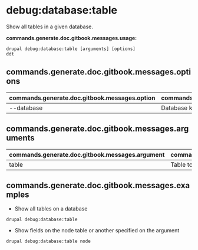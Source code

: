# debug:database:table
Show all tables in a given database.

**commands.generate.doc.gitbook.messages.usage:**
```
drupal debug:database:table [arguments] [options]
ddt
```

## commands.generate.doc.gitbook.messages.options
commands.generate.doc.gitbook.messages.option | commands.generate.doc.gitbook.messages.details
-------|-------------
--database | Database key from settings.php

## commands.generate.doc.gitbook.messages.arguments
commands.generate.doc.gitbook.messages.argument | commands.generate.doc.gitbook.messages.details
---------|-------------
table | Table to debug

## commands.generate.doc.gitbook.messages.examples
* Show all tables on a database
```
drupal debug:database:table
```
* Show fields on the node table or another specified on the argument
```
drupal debug:database:table node
```
